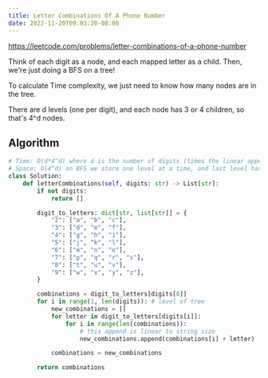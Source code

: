 ```yaml
---
title: Letter Combinations Of A Phone Number
date: 2022-11-20T09:03:20-08:00
---
```


https://leetcode.com/problems/letter-combinations-of-a-phone-number

Think of each digit as a node, and each mapped letter as a child. Then, we're just doing a BFS on a tree!

To calculate Time complexity, we just need to know how many nodes are in the tree.

There are d levels (one per digit), and each node has 3 or 4 children, so that's 4^d nodes.


## Algorithm

```python
# Time: O(d*4^d) where d is the number of digits (times the linear append operation)
# Space: O(4^d) on BFS we store one level at a time, and last level has half of the nodes
class Solution:
    def letterCombinations(self, digits: str) -> List[str]:
        if not digits:
            return []

        digit_to_letters: dict[str, list[str]] = {
            "2": ["a", "b", "c"],
            "3": ["d", "e", "f"],
            "4": ["g", "h", "i"],
            "5": ["j", "k", "l"],
            "6": ["m", "n", "o"],
            "7": ["p", "q", "r", "s"],
            "8": ["t", "u", "v"],
            "9": ["w", "x", "y", "z"],
        }

        combinations = digit_to_letters[digits[0]]
        for i in range(1, len(digits)): # level of tree
            new_combinations = []
            for letter in digit_to_letters[digits[i]]:
                for i in range(len(combinations)):
                    # this append is linear to string size
                    new_combinations.append(combinations[i] + letter)

            combinations = new_combinations

        return combinations
```


